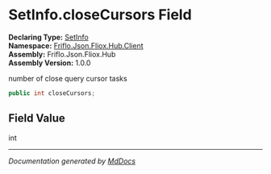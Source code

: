 ﻿<!--  
  <auto-generated>   
    The contents of this file were generated by a tool.  
    Changes to this file may be list if the file is regenerated  
  </auto-generated>   
-->

# SetInfo.closeCursors Field

**Declaring Type:** [SetInfo](../index.md)  
**Namespace:** [Friflo.Json.Fliox.Hub.Client](../../index.md)  
**Assembly:** Friflo.Json.Fliox.Hub  
**Assembly Version:** 1.0.0

number of close query cursor tasks

```csharp
public int closeCursors;
```

## Field Value

int

___

*Documentation generated by [MdDocs](https://github.com/ap0llo/mddocs)*
